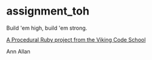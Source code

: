 assignment_toh
==============

Build 'em high, build 'em strong.

[A Procedural Ruby project from the Viking Code School](http://www.vikingcodeschool.com)

Ann Allan
